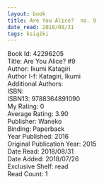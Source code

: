 ```yaml
---
layout: book
title: Are You Alice?  no. 9
date_read: 2018/08/31
tags: książki
---
```


Book Id: 42296205<br />
Title: Are You Alice? #9<br />
Author: Ikumi Katagiri<br />
Author l-f: Katagiri, Ikumi<br />
Additional Authors: <br />
ISBN: <br />
ISBN13: 9788364891090<br />
My Rating: 0<br />
Average Rating: 3.90<br />
Publisher: Waneko<br />
Binding: Paperback<br />
Year Published: 2016<br />
Original Publication Year: 2015<br />
Date Read: 2018/08/31<br />
Date Added: 2018/07/26<br />
Exclusive Shelf: read<br />
Read Count: 1<br />


